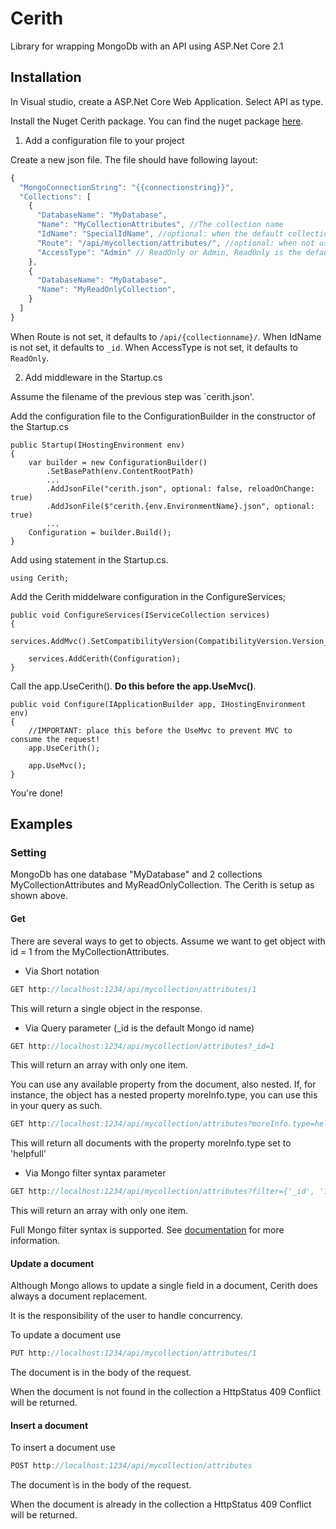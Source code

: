 # Cerith
Library for wrapping MongoDb with an API using ASP.Net Core 2.1

## Installation

In Visual studio, create a ASP.Net Core Web Application.
Select API as type.

Install the Nuget Cerith package.
You can find the nuget package [here](https://www.nuget.org/packages/Cerith/1.0.0).


1. Add a configuration file to your project

Create a new json file. The file should have following layout:
```javascript
{
  "MongoConnectionString": "{{connectionstring}}",
  "Collections": [
    {
      "DatabaseName": "MyDatabase",
      "Name": "MyCollectionAttributes", //The collection name
      "IdName": "SpecialIdName", //optional: when the default collection id name is not '_id'
      "Route": "/api/mycollection/attributes/", //optional: when not using default routing
      "AccessType": "Admin" // ReadOnly or Admin, ReadOnly is the default
    },
    {
      "DatabaseName": "MyDatabase",
      "Name": "MyReadOnlyCollection",
    }
  ]
}
```
When Route is not set, it defaults to `/api/{collectionname}/`.
When IdName is not set, it defaults to `_id`.
When AccessType is not set, it defaults to `ReadOnly`.


2. Add middleware in the Startup.cs

Assume the filename of the previous step was `cerith.json'.

Add the configuration file to the ConfigurationBuilder in the constructor of the Startup.cs
```
public Startup(IHostingEnvironment env)
{
    var builder = new ConfigurationBuilder()
        .SetBasePath(env.ContentRootPath)
        ...
        .AddJsonFile("cerith.json", optional: false, reloadOnChange: true)
        .AddJsonFile($"cerith.{env.EnvironmentName}.json", optional: true)
        ...
    Configuration = builder.Build();
}
```

Add using statement in the Startup.cs.
```
using Cerith;
```
Add the Cerith middelware configuration in the ConfigureServices;
```
public void ConfigureServices(IServiceCollection services)
{
    services.AddMvc().SetCompatibilityVersion(CompatibilityVersion.Version_2_1);

    services.AddCerith(Configuration);
}
```
Call the app.UseCerith(). <b>Do this before the app.UseMvc()</b>.
```
public void Configure(IApplicationBuilder app, IHostingEnvironment env)
{
    //IMPORTANT: place this before the UseMvc to prevent MVC to consume the request!
    app.UseCerith();

    app.UseMvc();
}
```

You're done!

## Examples

### Setting
MongoDb has one database "MyDatabase" and 2 collections MyCollectionAttributes and MyReadOnlyCollection.
The Cerith is setup as shown above.

#### Get

There are several ways to get to objects. 
Assume we want to get object with id = 1 from the MyCollectionAttributes.

* Via Short notation
```javascript
GET http://localhost:1234/api/mycollection/attributes/1
```
This will return a single object in the response.

* Via Query parameter (_id is the default Mongo id name)
```javascript
GET http://localhost:1234/api/mycollection/attributes?_id=1
```
This will return an array with only one item.

You can use any available property from the document, also nested.
If, for instance, the object has a nested property moreInfo.type, you can use this in your query as such.
```javascript
GET http://localhost:1234/api/mycollection/attributes?moreInfo.type=helpfull
```
This will return all documents with the property moreInfo.type set to 'helpfull'

* Via Mongo filter syntax parameter
```javascript
GET http://localhost:1234/api/mycollection/attributes?filter={'_id', '1'}
```
This will return an array with only one item.

Full Mongo filter syntax is supported. See [documentation](https://docs.mongodb.com/manual/reference/method/db.collection.find/) for more information.


#### Update a document

Although Mongo allows to update a single field in a document, Cerith does always a document replacement.

It is the responsibility of the user to handle concurrency.

To update a document use
```javascript
PUT http://localhost:1234/api/mycollection/attributes/1
```
The document is in the body of the request.

When the document is not found in the collection a HttpStatus 409 Conflict will be returned.

#### Insert a document

To insert a document use
```javascript
POST http://localhost:1234/api/mycollection/attributes
```
The document is in the body of the request.

When the document is already in the collection a HttpStatus 409 Conflict will be returned.